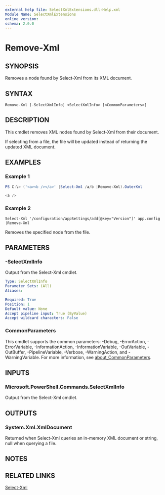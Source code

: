 ```yaml
---
external help file: SelectXmlExtensions.dll-Help.xml
Module Name: SelectXmlExtensions
online version:
schema: 2.0.0
---
```


# Remove-Xml

## SYNOPSIS
Removes a node found by Select-Xml from its XML document.

## SYNTAX

```
Remove-Xml [-SelectXmlInfo] <SelectXmlInfo> [<CommonParameters>]
```

## DESCRIPTION
This cmdlet removes XML nodes found by Select-Xml from their document.

If selecting from a file, the file will be updated instead of returning the updated XML document.

## EXAMPLES

### Example 1
```powershell
PS C:\> ('<a><b /></a>' |Select-Xml /a/b |Remove-Xml).OuterXml

<a />
```

### Example 2
```
Select-Xml '/configuration/appSettings/add[@key="Version"]' app.config |Remove-Xml
```

Removes the specified node from the file.

## PARAMETERS

### -SelectXmlInfo
Output from the Select-Xml cmdlet.

```yaml
Type: SelectXmlInfo
Parameter Sets: (All)
Aliases:

Required: True
Position: 1
Default value: None
Accept pipeline input: True (ByValue)
Accept wildcard characters: False
```

### CommonParameters
This cmdlet supports the common parameters: -Debug, -ErrorAction, -ErrorVariable, -InformationAction, -InformationVariable, -OutVariable, -OutBuffer, -PipelineVariable, -Verbose, -WarningAction, and -WarningVariable. For more information, see [about_CommonParameters](http://go.microsoft.com/fwlink/?LinkID=113216).

## INPUTS

### Microsoft.PowerShell.Commands.SelectXmlInfo
Output from the Select-Xml cmdlet.

## OUTPUTS

### System.Xml.XmlDocument
Returned when Select-Xml queries an in-memory XML document or string, null when querying a file.

## NOTES

## RELATED LINKS

[Select-Xml]()

